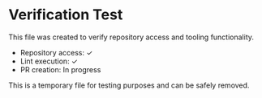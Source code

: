 # Verification Test

This file was created to verify repository access and tooling functionality.

- Repository access: ✓
- Lint execution: ✓ 
- PR creation: In progress

This is a temporary file for testing purposes and can be safely removed.
